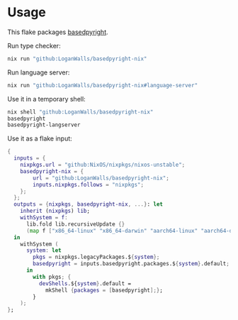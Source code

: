 # Usage
This flake packages [basedpyright](https://github.com/DetachHead/basedpyright).

Run type checker:
```sh
nix run "github:LoganWalls/basedpyright-nix"
```

Run language server:
```sh
nix run "github:LoganWalls/basedpyright-nix#language-server"
```

Use it in a temporary shell:
```sh
nix shell "github:LoganWalls/basedpyright-nix"
basedpyright
basedpyright-langserver
```

Use it as a flake input:
```nix
{
  inputs = {
    nixpkgs.url = "github:NixOS/nixpkgs/nixos-unstable";
    basedpyright-nix = {
        url = "github:LoganWalls/basedpyright-nix";
        inputs.nixpkgs.follows = "nixpkgs";
    };
  };
  outputs = {nixpkgs, basedpyright-nix, ...}: let
    inherit (nixpkgs) lib;
    withSystem = f:
      lib.fold lib.recursiveUpdate {}
      (map f ["x86_64-linux" "x86_64-darwin" "aarch64-linux" "aarch64-darwin"]);
  in
    withSystem (
      system: let
        pkgs = nixpkgs.legacyPackages.${system};
        basedpyright = inputs.basedpyright.packages.${system}.default;
      in
        with pkgs; {
          devShells.${system}.default =
            mkShell {packages = [basedpyright];};
        }
    );
};
```


